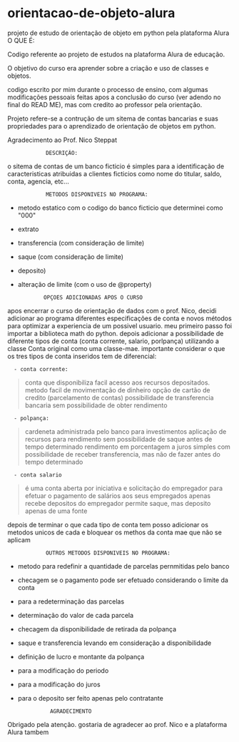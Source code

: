 # orientacao-de-objeto-alura
projeto de estudo de orientação de objeto em python pela plataforma Alura
                O QUE É:

  Codigo referente ao projeto de estudos na plataforma Alura de educação.

  O objetivo do curso era aprender sobre a criação e uso de classes e objetos.
  
  codigo escrito por mim durante o processo de ensino, com algumas modificações pessoais feitas apos a conclusão do curso (ver adendo no final do READ ME), mas com credito ao professor pela orientação.
  
  Projeto refere-se a contrução de um sitema de contas bancarias e suas propriedades para o aprendizado de orientação de objetos em python.
  
  Agradecimento ao Prof. Nico Steppat

                DESCRIÇÃO:

  o sitema de contas de um banco ficticio é simples para a identificação de caracteristicas atribuidas a clientes ficticios como nome do titular, saldo, conta, agencia, etc...
  
                METODOS DISPONIVEIS NO PROGRAMA:

  - metodo estatico com o codigo do banco ficticio que determinei como "000"
  - extrato
  - transferencia (com consideração de limite)
  - saque (com consideração de limite)
  - deposito)
  - alteração de limite (com o uso de @property)

                OPÇOES ADICIONADAS APOS O CURSO

  apos encerrar o curso de orientação de dados com o prof. Nico, decidi adicionar ao programa diferentes especificações de conta e novos métodos para optimizar a experiencia de um possivel usuario.
  meu primeiro passo foi importar a biblioteca math do python. depois adicionar a possibilidade de diferente tipos de conta (conta corrente, salario, porlpança) utilizando a classe Conta original como uma classe-mae.
  importante considerar o que os tres tipos de conta inseridos tem de diferencial:

      - conta corrente:
   > conta que disponibiliza facil acesso aos recursos depositados.
   > metodo facil de movimentação de dinheiro
   > opção de cartão de credito (parcelamento de contas)
   > possibilidade de transferencia bancaria
   > sem possibilidade de obter rendimento

      - polpança:
   > cardeneta administrada pelo banco para investimentos
   > aplicação de recursos para rendimento
   > sem possibilidade de saque antes de tempo determinado
   > rendimento em porcentagem a juros simples
   > com possibilidade de receber transferencia, mas não de fazer antes do tempo determinado
   
      - conta salario
   > é uma conta aberta por iniciativa e solicitação do empregador para efetuar o pagamento de salários aos seus empregados
   > apenas recebe depositos do empregador
   > permite saque, mas deposito apenas de uma fonte

  depois de terminar o que cada tipo de conta tem posso adicionar os metodos unicos de cada e bloquear os methos da conta mae que não se aplicam

                OUTROS METODOS DISPONIVEIS NO PROGRAMA:

- metodo para redefinir a quantidade de parcelas pernmitidas pelo banco
- checagem se o pagamento pode ser efetuado considerando o limite da conta
- para a redeterminação das parcelas
- determinação do valor de cada parcela
- checagem da disponibilidade de retirada da polpança
- saque e transferencia levando em consideração a disponibilidade
- definição de lucro e montante da polpança
- para a modificação do periodo
- para a modificação do juros
- para o deposito ser feito apenas pelo contratante

                AGRADECIMENTO
Obrigado pela atenção.
gostaria de agradecer ao prof. Nico e a plataforma Alura tambem
